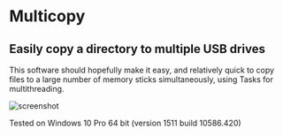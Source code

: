 # Multicopy
## Easily copy a directory to multiple USB drives

This software should hopefully make it easy, and relatively quick to copy files to
a large number of memory sticks simultaneously, using Tasks for multithreading.

![screenshot](https://raw.githubusercontent.com/robertphipps/Multicopy/master/screenshot.JPG)

Tested on Windows 10 Pro 64 bit (version 1511 build 10586.420)
